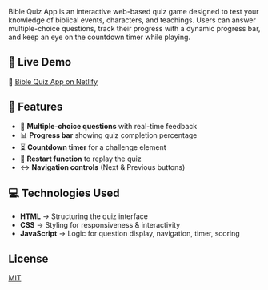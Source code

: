 Bible Quiz App is an interactive web-based quiz game designed to test your knowledge of biblical events, characters, and teachings. Users can answer multiple-choice questions, track their progress with a dynamic progress bar, and keep an eye on the countdown timer while playing. 

## 🚀 Live Demo
🔗 [Bible Quiz App on Netlify](stunning-salmiakki-a5c1e7.netlify.app)  


## 📂 Features
- 📝 **Multiple-choice questions** with real-time feedback  
- 📊 **Progress bar** showing quiz completion percentage  
- ⏳ **Countdown timer** for a challenge element  
- 🔄 **Restart function** to replay the quiz  
- ↔️ **Navigation controls** (Next & Previous buttons)  

## 💻 Technologies Used
- **HTML** → Structuring the quiz interface  
- **CSS** → Styling for responsiveness & interactivity  
- **JavaScript** → Logic for question display, navigation, timer, scoring 

## License

[MIT](https://choosealicense.com/licenses/mit/)
